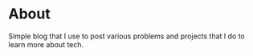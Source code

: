 # About

Simple blog that I use to post various problems and projects that I do to learn more about tech.
